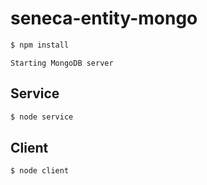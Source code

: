 # seneca-entity-mongo

```sh
$ npm install
```

`Starting MongoDB server`

## Service

```sh
$ node service
```

## Client

```sh
$ node client
```